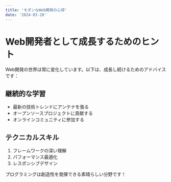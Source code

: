```yaml
---
title: 'モダンなWeb開発の心得'
date: '2024-03-20'
---
```


# Web開発者として成長するためのヒント

Web開発の世界は常に変化しています。以下は、成長し続けるためのアドバイスです：

## 継続的な学習

- 最新の技術トレンドにアンテナを張る
- オープンソースプロジェクトに貢献する
- オンラインコミュニティに参加する

## テクニカルスキル

1. フレームワークの深い理解
2. パフォーマンス最適化
3. レスポンシブデザイン

プログラミングは創造性を発揮できる素晴らしい分野です！